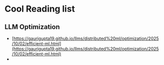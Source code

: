 # Cool Reading list

## LLM Optimization

* [https://gaurigupta19.github.io/llms/distributed%20ml/optimization/2025/10/02/efficient-ml.html](https://gaurigupta19.github.io/llms/distributed%20ml/optimization/2025/10/02/efficient-ml.html)
*

